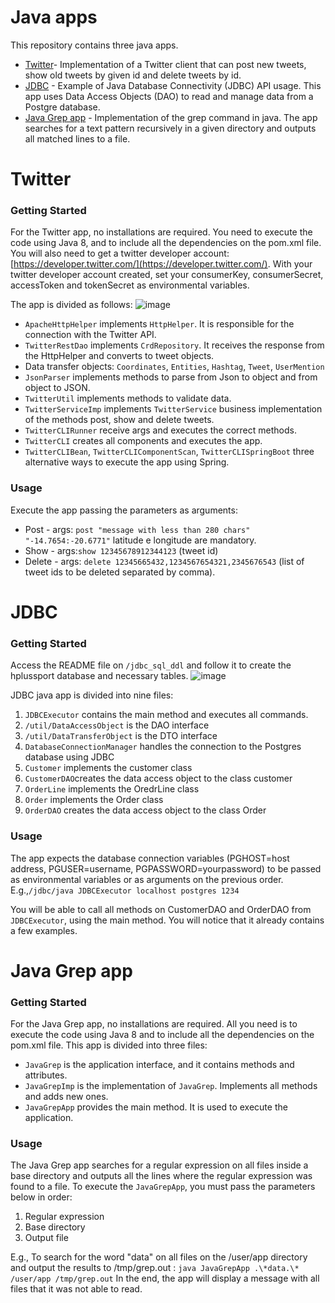 # Java apps
This repository contains three java apps.
- [Twitter](#twitter)- Implementation of a Twitter client that can post new tweets, show old tweets by given id and delete tweets by id.
- [JDBC](#jdbc) - Example of Java Database Connectivity (JDBC) API usage. This app uses Data Access Objects (DAO) to read and manage data from a Postgre database.
- [Java Grep app](#grep) - Implementation of the grep command in java. The app searches for a text pattern recursively in a given directory and outputs all matched lines to a file.

 <a name="twitter"></a>
 # Twitter
 ### Getting Started
 For the Twitter app, no installations are required. You need to execute the code using Java 8, and to include all the dependencies on the pom.xml file.
 You will also need to get a twitter developer account: [https://developer.twitter.com/](https://developer.twitter.com/). 
 With your twitter developer account created, set your consumerKey, consumerSecret, accessToken and tokenSecret as environmental variables.
 
 The app is divided as follows:
![image](https://drive.google.com/uc?export=view&id=1_RH6sYWUKTJ6hStQWGrE5zPPkxRRPPCn)


- `ApacheHttpHelper` implements `HttpHelper`. It is responsible for the connection with the Twitter API.
- `TwitterRestDao` implements `CrdRepository`. It receives the response from the HttpHelper and converts to tweet objects.
- Data transfer objects: `Coordinates`, `Entities`, `Hashtag`, `Tweet`, `UserMention`
- `JsonParser` implements methods to parse from Json to object and from object to JSON.
- `TwitterUtil` implements methods to validate data.
- `TwitterServiceImp` implements `TwitterService` business implementation of the methods post, show and delete tweets.
- `TwitterCLIRunner` receive args and executes the correct methods.
- `TwitterCLI` creates all components and executes the app.
- `TwitterCLIBean`, `TwitterCLIComponentScan`, `TwitterCLISpringBoot` three alternative ways to execute the app using Spring.

 ### Usage
 Execute the app passing the parameters as arguments:
 - Post - args: `post "message with less than 280 chars" "-14.7654:-20.6771"` latitude e longitude are mandatory.
 - Show - args:`show 12345678912344123` (tweet id)
 - Delete - args: `delete 12345665432,1234567654321,2345676543` (list of tweet ids to be deleted separated by comma).  
<a name="jdbc"></a>
 # JDBC 
  ### Getting Started
 Access the README file on `/jdbc_sql_ddl` and follow it to create the hplussport database and necessary tables.
![image](https://drive.google.com/uc?export=view&id=1AwyghOuU2UBMr6_ysmbk2eKSufjbwx6_)
  
  JDBC java app is divided into nine files:
 1. `JDBCExecutor` contains the main method and executes all commands.
 2. `/util/DataAccessObject` is the DAO interface
 3. `/util/DataTransferObject` is the DTO interface
 4. `DatabaseConnectionManager` handles the connection to the Postgres database using JDBC
 5. `Customer` implements the customer class
 6. `CustomerDAO`creates the data access object to the class customer
 7. `OrderLine` implements the OredrLine class
 8. `Order` implements the Order class
 9. `OrderDAO` creates the data access object to the class Order

### Usage
The app expects the database connection variables (PGHOST=host address, PGUSER=username, PGPASSWORD=yourpassword) to be passed as environmental variables or as arguments on the previous order.
E.g.,`/jdbc/java JDBCExecutor localhost postgres 1234`

You will be able to call all methods on CustomerDAO and OrderDAO from `JDBCExecutor`, using the main method. You will notice that it already contains a few examples.
<a name="grep"></a>
# Java Grep app
### Getting Started
For the Java Grep app, no installations are required. All you need is to execute the code using Java 8 and to include all the dependencies on the pom.xml file.
This app is divided into three files:
 - `JavaGrep` is the application interface, and it contains methods and attributes.
 - `JavaGrepImp` is the implementation of `JavaGrep`. Implements all methods and adds new ones.
 - `JavaGrepApp` provides the main method. It is used to execute the application.

### Usage
The Java Grep app searches for a regular expression on all files inside a base directory and outputs all the lines where the regular expression was found to a file.
To execute the `JavaGrepApp`, you must pass the parameters below in order:
 1. Regular expression
 2. Base directory
 3. Output file

E.g., To search for the word "data" on all files on the /user/app directory and output the results to /tmp/grep.out :
 `java JavaGrepApp .\*data.\* /user/app /tmp/grep.out`
 In the end, the app will display a message with all files that it was not able to read.


<!--stackedit_data:
eyJoaXN0b3J5IjpbLTIwMDU0OTYyODQsLTk4Mjk2MTE4MiwtMT
Y0NjA0MTQyMywxOTE3Mzk5Mzg4LC0xMzc1MzUyNTQ1LC0zOTA5
NTkxMjcsLTc0NTY4NjcwOCwxNDQ1ODIxNjQ3LC0xNTEyODk5Mz
g2LDExMDkxMTUxMTQsLTcwNDIzMjQ5NywtMTY0NzI3NzU5Miwt
MTI5MjkxNjIxMiw4NzMxMTEwMDMsLTE0Mjk1MjU0MTYsLTIwOD
EzNDQ0MDAsLTQ2NzU2OTk4OSwxODY3MTQxNzI3LC0xNjk4ODAx
MjU3LDIwNDE0NDI5NjVdfQ==
-->

